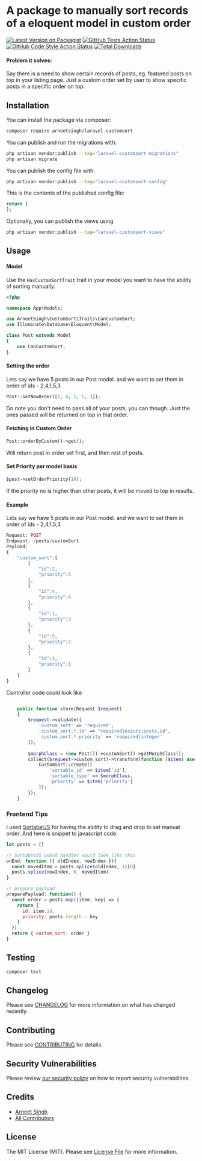 # A package to manually sort records of a eloquent model in custom order

[![Latest Version on Packagist](https://img.shields.io/packagist/v/arneetsingh/laravel-customsort.svg?style=flat-square)](https://packagist.org/packages/arneetsingh/laravel-customsort)
[![GitHub Tests Action Status](https://img.shields.io/github/workflow/status/arneetsingh/laravel-customsort/run-tests?label=tests)](https://github.com/arneetsingh/laravel-customsort/actions?query=workflow%3Arun-tests+branch%3Amain)
[![GitHub Code Style Action Status](https://img.shields.io/github/workflow/status/arneetsingh/laravel-customsort/Check%20&%20fix%20styling?label=code%20style)](https://github.com/arneetsingh/laravel-customsort/actions?query=workflow%3A"Check+%26+fix+styling"+branch%3Amain)
[![Total Downloads](https://img.shields.io/packagist/dt/arneetsingh/laravel-customsort.svg?style=flat-square)](https://packagist.org/packages/arneetsingh/laravel-customsort)

#### Problem it solves:
Say there is a need to show certain records of posts, eg. featured posts on top in your listing page.
Just a custom order set by user to show specific posts in a specific order on top.
## Installation

You can install the package via composer:

```bash
composer require arneetsingh/laravel-customsort
```

You can publish and run the migrations with:

```bash
php artisan vendor:publish --tag="laravel-customsort-migrations"
php artisan migrate
```

You can publish the config file with:

```bash
php artisan vendor:publish --tag="laravel-customsort-config"
```

This is the contents of the published config file:

```php
return [
];
```

Optionally, you can publish the views using

```bash
php artisan vendor:publish --tag="laravel-customsort-views"
```

## Usage

#### Model
Use the `HasCustomSortTrait` trait in your model you want to have the ability of sorting manually.
```php
<?php

namespace App\Models;

use ArneetSingh\CustomSort\Traits\CanCustomSort;
use Illuminate\Database\Eloquent\Model;

class Post extends Model
{
    use CanCustomSort;
}

```

#### Setting the order
Lets say we have 5 posts in our Post model.
and we want to set them in order of ids - 2,4,1,5,3

```php
Post::setNewOrder([2, 4, 1, 5, 3]);
```

Do note you don't need to pass all of your posts, you can though. Just the ones passed will be returned on top in that order.

#### Fetching in Custom Order
```php
Post::orderByCustom()->get();
```
Will return post in order set first, and then rest of posts.

#### Set Priority per model basis
```php
$post->setOrderPriority(10);
```
If the priority no is higher than other posts, it will be moved to top in results.

#### Example
Lets say we have 5 posts in our Post model.
and we want to set them in order of ids - 2,4,1,5,3
```php
Request: POST
Endpoint: /posts/customSort
Payload:
{
	"custom_sort":[
		{
			"id":2,
			"priority":5			
		},
		{
			"id":4,
			"priority":4			
		},
		{
			"id":1,
			"priority":3			
		},
		{
			"id":5,
			"priority":2			
		},
		{
			"id":3,
			"priority":1			
		}
	]
}
```
Controller code could look like
```php

    public function store(Request $request)
    {
        $request->validate([
            'custom_sort' => 'required',
            'custom_sort.*.id' => "required|exists:posts,id",
            'custom_sort.*.priority' => 'required|integer'
        ]);
        
        $morphClass = (new Post())->customSort()->getMorphClass();
        collect($request->custom_sort)->transform(function ($item) use($morphClass) {
            CustomSort::create([
                'sortable_id' => $item['id'],
                'sortable_type' => $morphClass,
                'priority' => $item['priority']
            ]);
        });
    }

```
### Frontend Tips
I used [SortabelJS](https://github.com/SortableJS/Sortable) for having the ability to drag and drop to set manual order.
And here is snippet to javascript code.
```javascript
let posts = []

// SortableJS onEnd handler would look like this
onEnd: function ({ oldIndex, newIndex }){
  const movedItem = posts.splice(oldIndex, 1)[0]
  posts.splice(newIndex, 0, movedItem)
}

// prepare payload
preparePayload: function() {
  const order = posts.map((item, key) => {
    return {
      id: item.id,
      priority: posts.length - key
    }
  })
  return { custom_sort: order }
}
```

## Testing

```bash
composer test
```

## Changelog

Please see [CHANGELOG](CHANGELOG.md) for more information on what has changed recently.

## Contributing

Please see [CONTRIBUTING](CONTRIBUTING.md) for details.

## Security Vulnerabilities

Please review [our security policy](../../security/policy) on how to report security vulnerabilities.

## Credits

- [Arneet Singh](https://github.com/arneetsingh)
- [All Contributors](../../contributors)

## License

The MIT License (MIT). Please see [License File](LICENSE.md) for more information.
